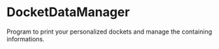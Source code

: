 # DocketDataManager
Program to print your personalized dockets and manage the containing informations.
